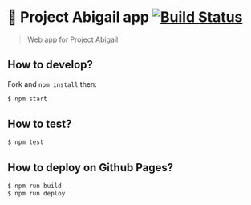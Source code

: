 # :calendar: Project Abigail app [![Build Status](https://travis-ci.org/project-abigail/app.svg?branch=master)](https://travis-ci.org/project-abigail/app)

> Web app for Project Abigail.

## How to develop?

Fork and `npm install` then:

```bash
$ npm start
```

## How to test?

```bash
$ npm test
```

## How to deploy on Github Pages?

```bash
$ npm run build
$ npm run deploy
```
